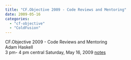 ```yaml
---
title: "CF.Objective 2009 - Code Reviews and Mentoring"
date: 2009-05-16
categories: 
  - "cf-objective"
  - "ColdFusion"
---
```


CF.Objective 2009 - Code Reviews and Mentoring  
Adam Haskell  
3 pm- 4 pm central Saturday, May 16, 2009 [notes](http://docs.google.com/Doc?id=dc2sb454_228cgrfjsf2)
